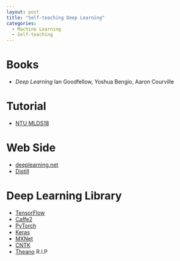 ```yaml
---
layout: post
title: "Self-teaching Deep Learning"
categories: 
  - Machine Learning
  - Self-teaching
---
```


# Books
* *Deep Learning* Ian Goodfellow, Yoshua Bengio, Aaron Courville

# Tutorial
* [NTU MLDS18](http://speech.ee.ntu.edu.tw/~tlkagk/courses_MLDS18.html)

# Web Side
* [deeplearning.net](http://deeplearning.net/)
* [Distill](https://distill.pub/)

# Deep Learning Library
* [TensorFlow](https://www.tensorflow.org/)
* [Caffe2](https://caffe2.ai/)
* [PyTorch](https://pytorch.org/)
* [Keras](https://keras.io/)
* [MXNet](https://mxnet.apache.org/)
* [CNTK](https://docs.microsoft.com/en-us/cognitive-toolkit/)
* [Theano](http://deeplearning.net/software/theano/) R.I.P